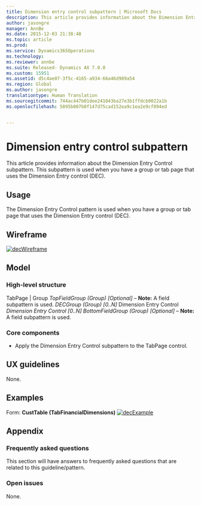 ```yaml
---
title: Dimension entry control subpattern | Microsoft Docs
description: This article provides information about the Dimension Entry Control subpattern. This subpattern is used when you have a group or tab page that uses the Dimension Entry control (DEC).
author: jasongre
manager: AnnBe
ms.date: 2015-12-03 21:38:48
ms.topic: article
ms.prod: 
ms.service: Dynamics365Operations
ms.technology: 
ms.reviewer: annbe
ms.suite: Released- Dynamics AX 7.0.0
ms.custom: 15951
ms.assetid: d5c4ae07-3f5c-4165-a934-66a46d989a54
ms.region: Global
ms.author: jasongre
translationtype: Human Translation
ms.sourcegitcommit: 744ac447b01dee241043ba27e3b1ffdcb0022a1b
ms.openlocfilehash: 5895b007b0f147d75cad152ea9c1ea2e9cf894ed


---
```


# <a name="dimension-entry-control-subpattern"></a>Dimension entry control subpattern

This article provides information about the Dimension Entry Control subpattern. This subpattern is used when you have a group or tab page that uses the Dimension Entry control (DEC). 

<a name="usage"></a>Usage
-----

The Dimension Entry Control pattern is used when you have a group or tab page that uses the Dimension Entry control (DEC).

## <a name="wireframe"></a>Wireframe
[![decWireframe](./media/decwireframe.png)](./media/decwireframe.png)  

## <a name="model"></a>Model
### <a name="high-level-structure"></a>High-level structure

TabPage | Group *TopFieldGroup (Group) \[Optional\]* – **Note:** A field subpattern is used. *DECGroup (Group) \[0..N\]* Dimension Entry Control *Dimension Entry Control \[0..N\]* *BottomFieldGroup (Group) \[Optional\]* – **Note:** A field subpattern is used.

### <a name="core-components"></a>Core components

-   Apply the Dimension Entry Control subpattern to the TabPage control.

## <a name="ux-guidelines"></a>UX guidelines
None.

## <a name="examples"></a>Examples
Form: **CustTable (TabFinancialDimensions)** [![decExample](./media/decexample.png)](./media/decexample.png)    

## <a name="appendix"></a>Appendix
### <a name="frequently-asked-questions"></a>Frequently asked questions

This section will have answers to frequently asked questions that are related to this guideline/pattern.

### <a name="open-issues"></a>Open issues

None.




<!--HONumber=Feb17_HO3-->


